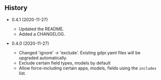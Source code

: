 History
-------

* 0.4.1 (2020-11-27)

    * Updated the README.
    * Added a CHANGELOG.

* 0.4.0 (2020-11-27)

    * Changed 'ignore' -> 'exclude'. Existing gdpr.yaml files will be upgraded
        automatically.
    * Exclude certain field types, models by default
    * Allow force-including certain apps, models, fields using the `includes` 
        list. 
